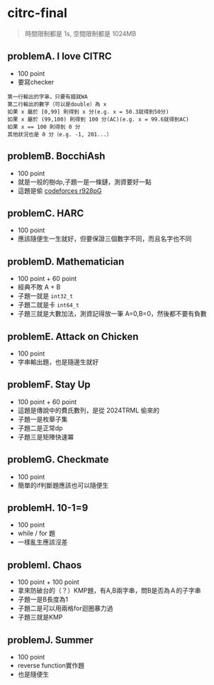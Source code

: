 # citrc-final
> 時間限制都是 1s, 空間限制都是 1024MB
## problemA. I love CITRC
- 100 point
- 要寫checker
```
第一行輸出的字串，只要有錯就WA
第二行輸出的數字（可以是double）為 x
如果 x 屬於 [0,99] 則得到 x 分(e.g. x = 50.3就得到50分)
如果 x 屬於 (99,100) 則得到 100 分(AC)(e.g. x = 99.6就得到AC)
如果 x == 100 則得到 0 分
其他狀況也是 0 分（e.g. -1, 201...）
```
## problemB. BocchiAsh
- 100 point
- 就是一般的樹dp,子題一是一條鏈，測資要好一點
- 這題是偷 [codeforces r928pG](https://codeforces.com/contest/1926/problem/G)

## problemC. HARC
- 100 point
- 應該隨便生一生就好，但要保證三個數字不同，而且名字也不同

## problemD. Mathematician
- 100 point + 60 point
- 經典不敗 A + B
- 子題一就是 `int32_t`
- 子題二就是卡 `int64_t`
- 子題三就是大數加法，測資記得放一筆 A=0,B=0，然後都不要有負數

## problemE. Attack on Chicken
- 100 point
- 字串輸出題，也是隨邊生就好

## problemF. Stay Up
- 100 point + 60 point
- 這題是傳說中的費氏數列，是從 2024TRML 偷來的
- 子題一是枚舉子集
- 子題二是正常dp
- 子題三是矩陣快速冪

## problemG. Checkmate
- 100 point
- 簡單的if判斷題應該也可以隨便生

## problemH. 10-1=9
- 100 point
- while / for 題
- 一樣亂生應該沒差

## problemI. Chaos
- 100 point + 100 point
- 拿來防破台的（？）KMP題，有A,B兩字串，問B是否為Ａ的子字串
- 子題一是B長度為1
- 子題二是可以用兩格for迴圈暴力過
- 子題三就是KMP

## problemJ. Summer
- 100 point
- reverse function實作題
- 也是隨便生

